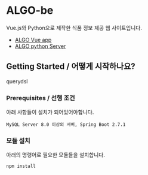 # ALGO-be

Vue.js와 Python으로 제작한 식품 정보 제공 웹 사이트입니다.

+ [ALGO Vue app](https://github.com/YU-ALGO/algo-fe)
+ [ALGO python Server](https://github.com/AlpCar/solveit0604)

## Getting Started / 어떻게 시작하나요?
querydsl

### Prerequisites / 선행 조건

아래 사항들이 설치가 되어있어야합니다.

```
MySQL Server 8.0 이상의 서버, Spring Boot 2.7.1 
```

### 모듈 설치

아래의 명령어로 필요한 모듈들을 설치합니다.

```
npm install
```
